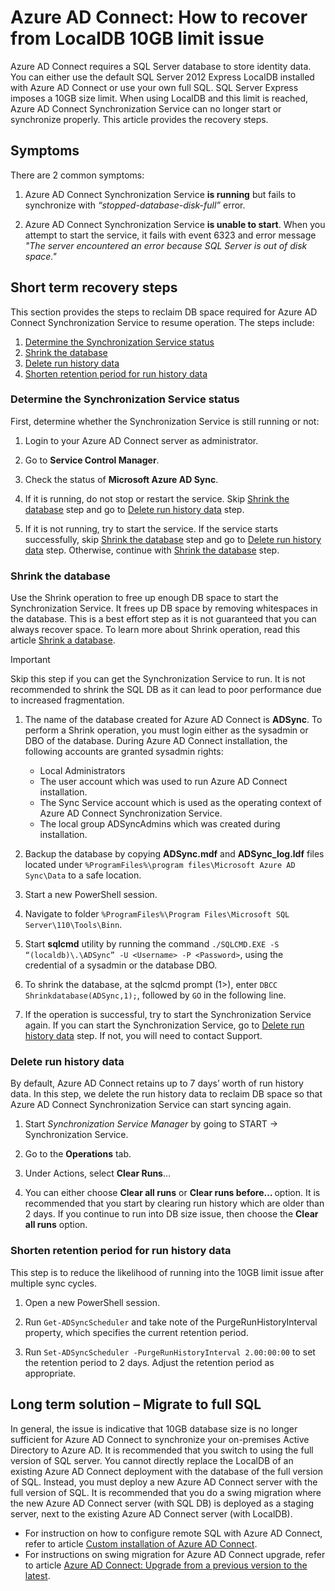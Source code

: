 # Azure AD Connect: How to recover from LocalDB 10GB limit issue
Azure AD Connect requires a SQL Server database to store identity data. You can either use the default SQL Server 2012 Express LocalDB installed with Azure AD Connect or use your own full SQL. SQL Server Express imposes a 10GB size limit. When using LocalDB and this limit is reached, Azure AD Connect Synchronization Service can no longer start or synchronize properly. This article provides the recovery steps.

## Symptoms
There are 2 common symptoms:

1. Azure AD Connect Synchronization Service **is running** but fails to synchronize with *“stopped-database-disk-full”* error.

2. Azure AD Connect Synchronization Service **is unable to start**. When you attempt to start the service, it fails with event 6323 and error message *"The server encountered an error because SQL Server is out of disk space."*

## Short term recovery steps
This section provides the steps to reclaim DB space required for Azure AD Connect Synchronization Service to resume operation. The steps include:
1. [Determine the Synchronization Service status](#determine-the-synchronization-service-status)
2. [Shrink the database](#shrink-the-database)
3. [Delete run history data](#delete-run-history-data)
4. [Shorten retention period for run history data](#shorten-retention-period-for-run-history-data)


### Determine the Synchronization Service status
First, determine whether the Synchronization Service is still running or not:

1. Login to your Azure AD Connect server as administrator.

2. Go to **Service Control Manager**.

3. Check the status of **Microsoft Azure AD Sync**.


4. If it is running, do not stop or restart the service. Skip [Shrink the database](#shrink-the-database) step and go to [Delete run 
history data](#delete-run-history-data) step.

5. If it is not running, try to start the service. If the service starts successfully, skip [Shrink the database](#shrink-the-database) step and go to [Delete run history data](#delete-run-history-data) step. Otherwise, continue with [Shrink the database](#shrink-the-database) step.

### Shrink the database
Use the Shrink operation to free up enough DB space to start the Synchronization Service. It frees up DB space by removing whitespaces in the database. This is a best effort step as it is not guaranteed that you can always recover space. To learn more about Shrink operation, read this article [Shrink a database](https://msdn.microsoft.com/library/ms189035.aspx).

> [!IMPORTANT]
> Skip this step if you can get the Synchronization Service to run. It is not recommended to shrink the SQL DB as it can lead to poor performance due to increased fragmentation.

1. The name of the database created for Azure AD Connect is **ADSync**. To perform a Shrink operation, you must login either as the sysadmin or DBO of the database. During Azure AD Connect installation, the following accounts are granted sysadmin rights:
    * Local Administrators
    * The user account which was used to run Azure AD Connect installation.
    * The Sync Service account which is used as the operating context of Azure AD Connect Synchronization Service.
    * The local group ADSyncAdmins which was created during installation.


2.  Backup the database by copying **ADSync.mdf** and **ADSync_log.ldf** files located under `%ProgramFiles%\program files\Microsoft Azure AD Sync\Data` to a safe location.

3. Start a new PowerShell session.

4. Navigate to folder `%ProgramFiles%\Program Files\Microsoft SQL Server\110\Tools\Binn`.

5. Start **sqlcmd** utility by running the command `./SQLCMD.EXE -S “(localdb)\.\ADSync” -U <Username> -P <Password>`, using the credential of a sysadmin or the database DBO.

6. To shrink the database, at the sqlcmd prompt (1>), enter `DBCC Shrinkdatabase(ADSync,1);`, followed by `GO` in the following line.

7. If the operation is successful, try to start the Synchronization Service again. If you can start the Synchronization Service, go to [Delete run history data](#delete-run-history-data) step. If not, you will need to contact Support.

### Delete run history data
By default, Azure AD Connect retains up to 7 days’ worth of run history data. In this step, we delete the run history data to reclaim DB space so that Azure AD Connect Synchronization Service can start syncing again.

1.	Start *Synchronization Service Manager* by going to START → Synchronization Service.

2.	Go to the **Operations** tab.

3.	Under Actions, select **Clear Runs**…

4.	You can either choose **Clear all runs** or **Clear runs before… <date>** option. It is recommended that you start by clearing run history which are older than 2 days. If you continue to run into DB size issue, then choose the **Clear all runs** option.

### Shorten retention period for run history data
This step is to reduce the likelihood of running into the 10GB limit issue after multiple sync cycles.

1. Open a new PowerShell session.

2. Run `Get-ADSyncScheduler` and take note of the PurgeRunHistoryInterval property, which specifies the current retention period.

3. Run `Set-ADSyncScheduler -PurgeRunHistoryInterval 2.00:00:00` to set the retention period to 2 days. Adjust the retention period as appropriate.

## Long term solution – Migrate to full SQL
In general, the issue is indicative that 10GB database size is no longer sufficient for Azure AD Connect to synchronize your on-premises Active Directory to Azure AD. It is recommended that you switch to using the full version of SQL server. You cannot directly replace the LocalDB of an existing Azure AD Connect deployment with the database of the full version of SQL. Instead, you must deploy a new Azure AD Connect server with the full version of SQL. It is recommended that you do a swing migration where the new Azure AD Connect server (with SQL DB) is deployed as a staging server, next to the existing Azure AD Connect server (with LocalDB). 
* For instruction on how to configure remote SQL with Azure AD Connect, refer to article [Custom installation of Azure AD Connect](https://docs.microsoft.com/azure/active-directory/connect/active-directory-aadconnect-get-started-custom).
* For instructions on swing migration for Azure AD Connect upgrade, refer to article [Azure AD Connect: Upgrade from a previous version to the latest](https://docs.microsoft.com/azure/active-directory/connect/active-directory-aadconnect-upgrade-previous-version#swing-migration).

